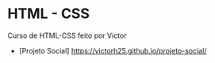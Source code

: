 # HTML - CSS
Curso de HTML-CSS feito por Victor 

* [Projeto Social] https://victorh25.github.io/projeto-social/
